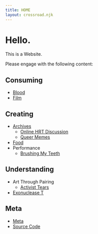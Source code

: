 ```yaml
---
title: HOME
layout: crossroad.njk
---
```

# Hello.
This is a Website.

Please engage with the following content:

## Consuming
 - [Blood](./consuming/a-vampires-guide-to-anemia.html)
 - [Film](./consuming/film.html)

## Creating
 - [Archives](./creating/archive.html)
     - [Online HRT Discussion](./creating/archives/hrt-resources.html)
     - [Queer Memes](./creating/archives/queer-memes.html)
 - [Food](./creating/food/recipes.html)
 - Performance
     - [Brushing My Teeth](./creating/brushing-my-teeth.html)
     
## Understanding
 - Art Through Pairing
     - [Activist Tears](./pairing/tears.html)
 - [Exonuclease T](./understanding/exot-literature.html)

## Meta
 - [Meta](./meta/meta.html)
 - [Source Code](https://github.com/biosafetylvl5/gwynu)
